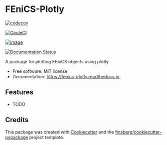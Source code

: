 # FEniCS-Plotly

[![codecov](https://codecov.io/gh/finsberg/fenics-plotly/branch/master/graph/badge.svg?token=PG2JS1SPKJ)](https://codecov.io/gh/finsberg/fenics-plotly)

[![CircleCI](https://circleci.com/gh/finsberg/fenics-plotly.svg?style=shield)](https://circleci.com/gh/finsberg/fenics-plotly)


[![image](https://img.shields.io/pypi/v/fenics_plotly.svg)](https://pypi.python.org/pypi/fenics_plotly)

[![Documentation Status](https://readthedocs.org/projects/fenics_plotly/badge/?version=latest)](https://fenics-plotly.readthedocs.io/en/latest/?badge=latest)



A package for plotting FEniCS objects using plotly


* Free software: MIT license
* Documentation: https://fenics-plotly.readthedocs.io.


## Features

-   TODO

## Credits

This package was created with
[Cookiecutter](https://github.com/audreyr/cookiecutter) and the
[finsberg/cookiecutter-pypackage](https://github.com/finsberg/cookiecutter-pypackage)
project template.
